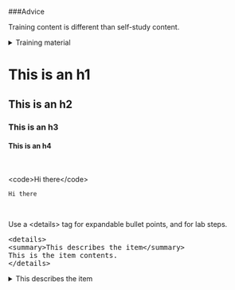 ###Advice

Training content is different than self-study content. 

<details>
<summary>Training material</summary>
Training material _augments_ the lecture. The audience should be focused on what the speaker is
saying; the slides support the lecture. An important concept in writing
training material is to avoid a _wall of words_, where there are lengthy
paragraphs. People will read what's in front of them. If you have a lecture slide
with a lot of text, your audience will be reading while you are lecturing, 
and information is lost.
</details>

# This is an h1
## This is an h2
### This is an h3
#### This is an h4

<br>

&lt;code>Hi there&lt;/code>

<code>Hi there</code>

<br>

Use a &lt;details> tag for expandable bullet points, and for lab steps.
<pre>
&lt;details>
&lt;summary>This describes the item&lt;/summary>
This is the item contents.
&lt;/details>
</pre>

<details>
<summary>This describes the item</summary>
This is the item contents.
</details>

